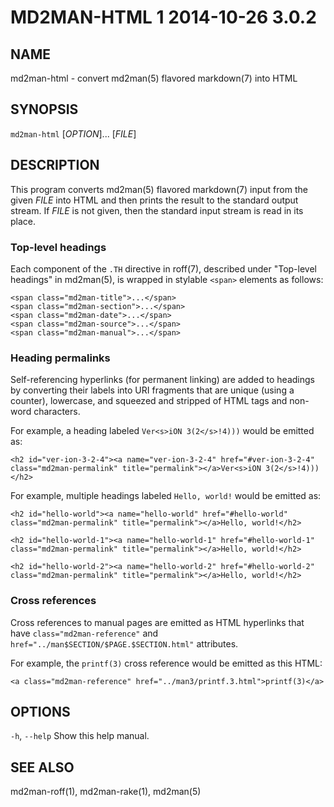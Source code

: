 # MD2MAN-HTML 1 2014-10-26 3.0.2

## NAME

md2man-html - convert md2man(5) flavored markdown(7) into HTML

## SYNOPSIS

`md2man-html` [*OPTION*]... [*FILE*]

## DESCRIPTION

This program converts md2man(5) flavored markdown(7) input from the given
*FILE* into HTML and then prints the result to the standard output stream.
If *FILE* is not given, then the standard input stream is read in its place.

### Top-level headings

Each component of the `.TH` directive in roff(7), described under "Top-level
headings" in md2man(5), is wrapped in stylable `<span>` elements as follows:

    <span class="md2man-title">...</span>
    <span class="md2man-section">...</span>
    <span class="md2man-date">...</span>
    <span class="md2man-source">...</span>
    <span class="md2man-manual">...</span>

### Heading permalinks

Self-referencing hyperlinks (for permanent linking) are added to headings by
converting their labels into URI fragments that are unique (using a counter),
lowercase, and squeezed and stripped of HTML tags and non-word characters.

For example, a heading labeled `Ver<s>iON 3(2</s>!4)))` would be emitted as:

    <h2 id="ver-ion-3-2-4"><a name="ver-ion-3-2-4" href="#ver-ion-3-2-4"
    class="md2man-permalink" title="permalink"></a>Ver<s>iON 3(2</s>!4)))</h2>

For example, multiple headings labeled `Hello, world!` would be emitted as:

    <h2 id="hello-world"><a name="hello-world" href="#hello-world"
    class="md2man-permalink" title="permalink"></a>Hello, world!</h2>

    <h2 id="hello-world-1"><a name="hello-world-1" href="#hello-world-1"
    class="md2man-permalink" title="permalink"></a>Hello, world!</h2>

    <h2 id="hello-world-2"><a name="hello-world-2" href="#hello-world-2"
    class="md2man-permalink" title="permalink"></a>Hello, world!</h2>

### Cross references

Cross references to manual pages are emitted as HTML hyperlinks that have
`class="md2man-reference"` and `href="../man$SECTION/$PAGE.$SECTION.html"`
attributes.

For example, the `printf(3)` cross reference would be emitted as this HTML:

    <a class="md2man-reference" href="../man3/printf.3.html">printf(3)</a>

## OPTIONS

`-h`, `--help`
  Show this help manual.

## SEE ALSO

md2man-roff(1), md2man-rake(1), md2man(5)
